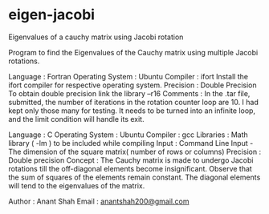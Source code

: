 # eigen-jacobi
Eigenvalues of a cauchy matrix using Jacobi rotation

Program to find the Eigenvalues of the Cauchy matrix using multiple Jacobi rotations.

Language : Fortran
Operating System : Ubuntu
Compiler : ifort
Install the ifort compiler for respective operating system.
Precision : Double Precision
To obtain double precision link the library –r16
Comments : In the .tar file, submitted, the number of iterations in the rotation counter loop are 10. I had kept only those many for testing. It needs to be turned into an infinite loop, and the limit condition will handle its exit. 

Language : C
Operating System : Ubuntu
Compiler : gcc
Libraries : Math library ( -lm ) to be included while compiling
Input : Command Line Input - The dimension of the square matrix( number of rows or columns)
Precision : Double precision
Concept :  The Cauchy matrix is made to undergo Jacobi rotations till the off-diagonal elements become insignificant.
Observe that the sum of squares of the elements remain constant.
The diagonal elements will tend to the eigenvalues of the matrix.

Author : Anant Shah
Email : anantshah200@gmail.com
